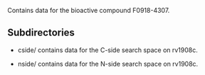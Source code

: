 Contains data for the bioactive compound F0918-4307.

## Subdirectories

- cside/ contains data for the C-side search space on rv1908c.

- nside/ contains data for the N-side search space on rv1908c.

